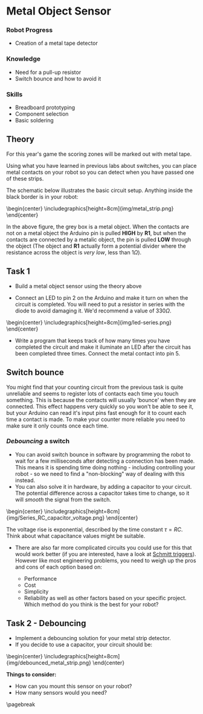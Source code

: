 # Metal Object Sensor

### Robot Progress
* Creation of a metal tape detector

### Knowledge
* Need for a pull-up resistor
* Switch bounce and how to avoid it

### Skills
* Breadboard prototyping
* Component selection
* Basic soldering

## Theory
For this year's game the scoring zones will be marked out with metal tape.

Using what you have learned in previous labs about switches, you can place metal contacts on your robot so you can detect when you have passed one of these strips.

The schematic below illustrates the basic circuit setup. Anything inside the black border is in your robot:

\begin{center} \includegraphics[height=8cm]{img/metal_strip.png} \end{center}

In the above figure, the grey box is a metal object. When the contacts are not on a metal object the Arduino pin is pulled **HIGH** by **R1**, but when the contacts are connected by a metalic object, the pin is pulled **LOW** through the object (The object and **R1** actually form a potential divider where the resistance across the object is *very low*, less than $1\Omega$).

## Task 1

 - Build a metal object sensor using the theory above

 - Connect an LED to pin 2 on the Arduino and make it turn on when the circuit is completed. You will need to put a resistor in series with the diode to avoid damaging it. We'd recommend a value of $330\Omega$.

\begin{center} \includegraphics[height=8cm]{img/led-series.png} \end{center}


 - Write a program that keeps track of how many times you have completed the circuit and make it iluminate an LED after the circuit has been completed three times. Connect the metal contact into pin 5.

## Switch bounce

 You might find that your counting circuit from the previous task is quite unreliable and seems to register lots of contacts each time you touch something. This is because the contacts will usually 'bounce' when they are connected. This effect happens very quickly so you won't be able to see it, but your Arduino can read it's input pins fast enough for it to count each time a contact is made. To make your counter more reliable you need to make sure it only counts once each time.

### *Debouncing* a switch 
- You can avoid switch bounce in software by programming the robot to wait for a few milliseconds after detecting a connection has been made. This means it is spending time doing nothing - including controlling your robot - so we need to find a "non-blocking" way of dealing with this instead.
- You can also solve it in hardware, by adding a capacitor to your circuit. The potential difference across a capacitor takes time to change, so it will *smooth* the signal from the switch.

\begin{center}  \includegraphics[height=8cm]{img/Series_RC_capacitor_voltage.png} \end{center}

The voltage rise is exponential, described by the time constant $\tau = RC$. Think about what capacitance values might be suitable.

- There are also far more complicated circuits you could use for this that would work better (if you are interested, have a look at [Schmitt triggers](https://en.wikipedia.org/wiki/Schmitt_trigger)). However like most engineering problems, you need to weigh up the pros and cons of each option based on:

    - Performance
    - Cost
    - Simplicity
    - Reliability
as well as other factors based on your specific project. Which method do you think is the best for your robot?

## Task 2 - Debouncing
* Implement a debouncing solution for your metal strip detector.
* If you decide to use a capacitor, your circuit should be:

\begin{center} \includegraphics[height=8cm]{img/debounced_metal_strip.png} \end{center}

**Things to consider:**

- How can you mount this sensor on your robot?
- How many sensors would you need?

\pagebreak